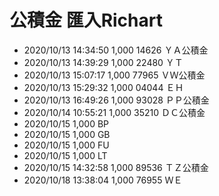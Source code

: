 # 公積金 匯入Richart

* 2020/10/13 14:34:50		1,000	14626 ＹＡ公積金
* 2020/10/13 14:39:29		1,000	22480 ＹＴ
* 2020/10/13 15:07:17		1,000	77965 ＶＷ公積金
* 2020/10/13 15:29:32		1,000	04044 ＥＨ
* 2020/10/13 16:49:26		1,000	93028 ＰＰ公積金
* 2020/10/14 10:55:21		1,000	35210 ＤＣ公積金
* 2020/10/15          	1,000	      BP
* 2020/10/15          	1,000	      GB
* 2020/10/15          	1,000	      FU
* 2020/10/15          	1,000	      LT
* 2020/10/15 14:32:58		1,000	89536 ＴＺ公積金
* 2020/10/18 13:38:04		1,000	76955 ＷＥ
